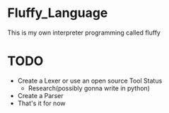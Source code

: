 # Fluffy_Language
This is my own interpreter programming called fluffy

# TODO

* Create a Lexer or use an open source Tool
    Status
	* Research(possibly gonna write in python)
* Create a Parser
* That's it for now
